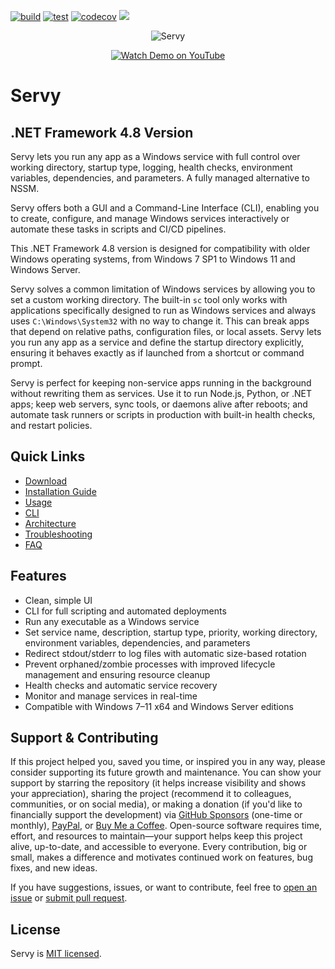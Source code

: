 [![build](https://github.com/aelassas/servy/actions/workflows/build.yml/badge.svg?branch=net48)](https://github.com/aelassas/servy/actions/workflows/build.yml) [![test](https://github.com/aelassas/servy/actions/workflows/test.yml/badge.svg?branch=net48)](https://github.com/aelassas/servy/actions/workflows/test.yml) [![codecov](https://img.shields.io/codecov/c/github/aelassas/servy/net48?label=coverage)](https://app.codecov.io/gh/aelassas/servy/tree/net48) [![](https://img.shields.io/badge/docs-wiki-brightgreen)](https://github.com/aelassas/servy/wiki)

<!--
[![codecov](https://codecov.io/gh/aelassas/servy/branch/net48/graph/badge.svg?token=26WZX2V4BG)](https://app.codecov.io/gh/aelassas/servy/tree/net48)
[![codecov](https://img.shields.io/codecov/c/github/aelassas/servy/net48?label=coverage)](https://app.codecov.io/gh/aelassas/servy/tree/net48)
-->

<p align="center">
  <img src="https://servy-win.github.io/servy.png?d=7" alt="Servy" />
</p>
<p align="center">
  <a href="https://www.youtube.com/watch?v=JpmzZEJd4f0" target="_blank">
    <img src="https://img.shields.io/badge/Watch%20Demo-FF0033?style=for-the-badge&logo=youtube" alt="Watch Demo on YouTube" />
  </a>
</p>

# Servy

## .NET Framework 4.8 Version

Servy lets you run any app as a Windows service with full control over working directory, startup type, logging, health checks, environment variables, dependencies, and parameters. A fully managed alternative to NSSM.

Servy offers both a GUI and a Command-Line Interface (CLI), enabling you to create, configure, and manage Windows services interactively or automate these tasks in scripts and CI/CD pipelines.

This .NET Framework 4.8 version is designed for compatibility with older Windows operating systems, from Windows 7 SP1 to Windows 11 and Windows Server.

Servy solves a common limitation of Windows services by allowing you to set a custom working directory. The built-in `sc` tool only works with applications specifically designed to run as Windows services and always uses `C:\Windows\System32` with no way to change it. This can break apps that depend on relative paths, configuration files, or local assets. Servy lets you run any app as a service and define the startup directory explicitly, ensuring it behaves exactly as if launched from a shortcut or command prompt.

Servy is perfect for keeping non-service apps running in the background without rewriting them as services. Use it to run Node.js, Python, or .NET apps; keep web servers, sync tools, or daemons alive after reboots; and automate task runners or scripts in production with built-in health checks, and restart policies.

## Quick Links
* [Download](https://github.com/aelassas/servy/releases/latest)
* [Installation Guide](https://github.com/aelassas/servy/wiki/Installation-Guide)
* [Usage](https://github.com/aelassas/servy/wiki/Usage)
* [CLI](https://github.com/aelassas/servy/wiki/Servy-CLI)
* [Architecture](https://github.com/aelassas/servy/wiki/Architecture)
* [Troubleshooting](https://github.com/aelassas/servy/wiki/Troubleshooting)
* [FAQ](https://github.com/aelassas/servy/wiki/FAQ)

## Features

* Clean, simple UI
* CLI for full scripting and automated deployments
* Run any executable as a Windows service
* Set service name, description, startup type, priority, working directory, environment variables, dependencies, and parameters
* Redirect stdout/stderr to log files with automatic size-based rotation
* Prevent orphaned/zombie processes with improved lifecycle management and ensuring resource cleanup
* Health checks and automatic service recovery
* Monitor and manage services in real-time
* Compatible with Windows 7–11 x64 and Windows Server editions

## Support & Contributing

If this project helped you, saved you time, or inspired you in any way, please consider supporting its future growth and maintenance. You can show your support by starring the repository (it helps increase visibility and shows your appreciation), sharing the project (recommend it to colleagues, communities, or on social media), or making a donation (if you'd like to financially support the development) via [GitHub Sponsors](https://github.com/sponsors/aelassas) (one-time or monthly), [PayPal](https://www.paypal.me/aelassaspp), or [Buy Me a Coffee](https://www.buymeacoffee.com/aelassas). Open-source software requires time, effort, and resources to maintain—your support helps keep this project alive, up-to-date, and accessible to everyone. Every contribution, big or small, makes a difference and motivates continued work on features, bug fixes, and new ideas.

If you have suggestions, issues, or want to contribute, feel free to [open an issue](https://github.com/aelassas/servy/issues) or [submit pull request](https://github.com/aelassas/servy/pulls).

## License

Servy is [MIT licensed](https://github.com/aelassas/servy/blob/main/LICENSE.txt).

